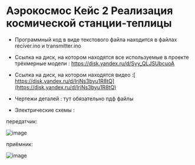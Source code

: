 # Аэрокосмос Кейс 2 Реализация космической станции-теплицы

- Программный код в виде текстового файла находится в файлах reciver.ino и transmitter.ino

- Ссылка на диск, на котором находятся все используемые в проекте трёхмерные модели : https://disk.yandex.ru/d/Syy_QLJSUbcuoA

- Ссылка на диск, на котором находятся видео :[ https://disk.yandex.ru/d/IrjNs3byu1R8tQ](https://disk.yandex.ru/d/IrjNs3byu1R8tQ)

- Чертежи деталей : тут обязательно пдф файлы

- Электрические схемы :


передатчик:

![image](https://github.com/user-attachments/assets/4ff47d3b-b48e-408a-bbf3-a7023f506979)

приёмник:

![image](https://github.com/user-attachments/assets/8c8e84da-ed08-464d-b5e9-fe64c0c0de23)
